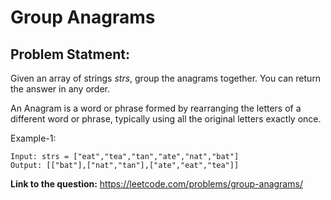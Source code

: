 # Group Anagrams
## **Problem Statment:**

Given an array of strings *strs*, group the anagrams together. You can return the answer in any order.

An Anagram is a word or phrase formed by rearranging the letters of a different word or phrase, typically using all the original letters exactly once.

Example-1:

```
Input: strs = ["eat","tea","tan","ate","nat","bat"]
Output: [["bat"],["nat","tan"],["ate","eat","tea"]]
```

**Link to the question:** https://leetcode.com/problems/group-anagrams/